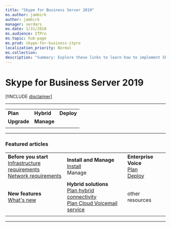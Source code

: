 ```yaml
---
title: "Skype for Business Server 2019"
ms.author: jambirk
author: jambirk
manager: serdars
ms.date: 1/31/2018
ms.audience: ITPro
ms.topic: hub-page
ms.prod: skype-for-business-itpro
localization_priority: Normal
ms.collection: 
description: "Summary: Explore these links to learn how to implement Skype for Business Server 2019."
---
```


# Skype for Business Server 2019

[!INCLUDE [disclaimer](disclaimer.md)]

<!-- Table with links based on 2015 splash page 
[Skype for Business Server 2015](../SfbServer/skype-for-business-server-2015.md)  -->

* * *
| | | |
|:--- |:--- |:--- |
|**Plan**|**Hybrid**|**Deploy**|
|**Upgrade**|**Manage**| |
| | | |
* * *
### Featured articles
| | | |
|:--- |:--- |:--- |
|**Before you start** <br>[Infrastructure requirements](plan/environmental-requirements.md) <br>[Network requirements](../SfbServer/plan-your-deployment/network-requirements/network-requirements.md) |**Install and Manage** <br>[Install](deploy/install.md)<br>Manage|**Enterprise Voice**<br>[Plan](../SfbServer/plan-your-deployment/enterprise-voice-solution/enterprise-voice.md)<br>[Deploy](../SfbServer/deploy/deploy-enterprise-voice/deploy-enterprise-voice.md)|
|**New features**<br>[What's new](whats-new.md)  |**Hybrid solutions**<br>[Plan hybrid connectivity](hybrid/plan-hybrid-connectivity.md)<br>[Plan Cloud Voicemail service](hybrid/plan-cloud-voicemail.md)|other resources |
| | | |
* * * 